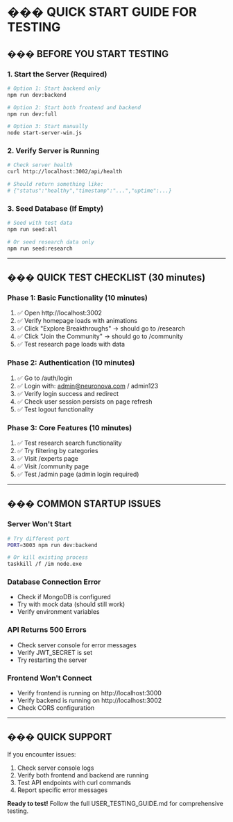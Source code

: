 # ��� QUICK START GUIDE FOR TESTING

## ��� **BEFORE YOU START TESTING**

### **1. Start the Server (Required)**

```bash
# Option 1: Start backend only
npm run dev:backend

# Option 2: Start both frontend and backend
npm run dev:full

# Option 3: Start manually
node start-server-win.js
```

### **2. Verify Server is Running**

```bash
# Check server health
curl http://localhost:3002/api/health

# Should return something like:
# {"status":"healthy","timestamp":"...","uptime":...}
```

### **3. Seed Database (If Empty)**

```bash
# Seed with test data
npm run seed:all

# Or seed research data only
npm run seed:research
```

---

## ��� **QUICK TEST CHECKLIST (30 minutes)**

### **Phase 1: Basic Functionality (10 minutes)**

1. ✅ Open http://localhost:3002
2. ✅ Verify homepage loads with animations
3. ✅ Click "Explore Breakthroughs" → should go to /research
4. ✅ Click "Join the Community" → should go to /community
5. ✅ Test research page loads with data

### **Phase 2: Authentication (10 minutes)**

1. ✅ Go to /auth/login
2. ✅ Login with: admin@neuronova.com / admin123
3. ✅ Verify login success and redirect
4. ✅ Check user session persists on page refresh
5. ✅ Test logout functionality

### **Phase 3: Core Features (10 minutes)**

1. ✅ Test research search functionality
2. ✅ Try filtering by categories
3. ✅ Visit /experts page
4. ✅ Visit /community page
5. ✅ Test /admin page (admin login required)

---

## ��� **COMMON STARTUP ISSUES**

### **Server Won't Start**

```bash
# Try different port
PORT=3003 npm run dev:backend

# Or kill existing process
taskkill /f /im node.exe
```

### **Database Connection Error**

- Check if MongoDB is configured
- Try with mock data (should still work)
- Verify environment variables

### **API Returns 500 Errors**

- Check server console for error messages
- Verify JWT_SECRET is set
- Try restarting the server

### **Frontend Won't Connect**

- Verify frontend is running on http://localhost:3000
- Verify backend is running on http://localhost:3002
- Check CORS configuration

---

## ��� **QUICK SUPPORT**

If you encounter issues:

1. Check server console logs
2. Verify both frontend and backend are running
3. Test API endpoints with curl commands
4. Report specific error messages

**Ready to test!** Follow the full USER_TESTING_GUIDE.md for comprehensive testing.
